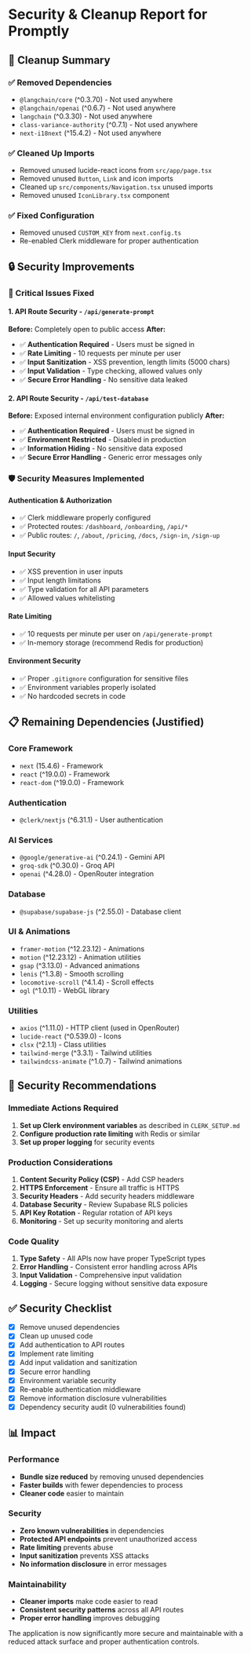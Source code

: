 # Security & Cleanup Report for Promptly

## 🧹 Cleanup Summary

### ✅ Removed Dependencies
- `@langchain/core` (^0.3.70) - Not used anywhere
- `@langchain/openai` (^0.6.7) - Not used anywhere  
- `langchain` (^0.3.30) - Not used anywhere
- `class-variance-authority` (^0.7.1) - Not used anywhere
- `next-i18next` (^15.4.2) - Not used anywhere

### ✅ Cleaned Up Imports
- Removed unused lucide-react icons from `src/app/page.tsx`
- Removed unused `Button`, `Link` and icon imports
- Cleaned up `src/components/Navigation.tsx` unused imports
- Removed unused `IconLibrary.tsx` component

### ✅ Fixed Configuration
- Removed unused `CUSTOM_KEY` from `next.config.ts`
- Re-enabled Clerk middleware for proper authentication

## 🔒 Security Improvements

### 🚨 Critical Issues Fixed

#### 1. API Route Security - `/api/generate-prompt`
**Before:** Completely open to public access
**After:** 
- ✅ **Authentication Required** - Users must be signed in
- ✅ **Rate Limiting** - 10 requests per minute per user
- ✅ **Input Sanitization** - XSS prevention, length limits (5000 chars)
- ✅ **Input Validation** - Type checking, allowed values only
- ✅ **Secure Error Handling** - No sensitive data leaked

#### 2. API Route Security - `/api/test-database`  
**Before:** Exposed internal environment configuration publicly
**After:**
- ✅ **Authentication Required** - Users must be signed in
- ✅ **Environment Restricted** - Disabled in production
- ✅ **Information Hiding** - No sensitive data exposed
- ✅ **Secure Error Handling** - Generic error messages only

### 🛡️ Security Measures Implemented

#### Authentication & Authorization
- ✅ Clerk middleware properly configured
- ✅ Protected routes: `/dashboard`, `/onboarding`, `/api/*`
- ✅ Public routes: `/`, `/about`, `/pricing`, `/docs`, `/sign-in`, `/sign-up`

#### Input Security
- ✅ XSS prevention in user inputs
- ✅ Input length limitations
- ✅ Type validation for all API parameters
- ✅ Allowed values whitelisting

#### Rate Limiting
- ✅ 10 requests per minute per user on `/api/generate-prompt`
- ✅ In-memory storage (recommend Redis for production)

#### Environment Security
- ✅ Proper `.gitignore` configuration for sensitive files
- ✅ Environment variables properly isolated
- ✅ No hardcoded secrets in code

## 📋 Remaining Dependencies (Justified)

### Core Framework
- `next` (15.4.6) - Framework
- `react` (^19.0.0) - Framework  
- `react-dom` (^19.0.0) - Framework

### Authentication
- `@clerk/nextjs` (^6.31.1) - User authentication

### AI Services
- `@google/generative-ai` (^0.24.1) - Gemini API
- `groq-sdk` (^0.30.0) - Groq API
- `openai` (^4.28.0) - OpenRouter integration

### Database
- `@supabase/supabase-js` (^2.55.0) - Database client

### UI & Animations
- `framer-motion` (^12.23.12) - Animations
- `motion` (^12.23.12) - Animation utilities
- `gsap` (^3.13.0) - Advanced animations
- `lenis` (^1.3.8) - Smooth scrolling
- `locomotive-scroll` (^4.1.4) - Scroll effects
- `ogl` (^1.0.11) - WebGL library

### Utilities
- `axios` (^1.11.0) - HTTP client (used in OpenRouter)
- `lucide-react` (^0.539.0) - Icons
- `clsx` (^2.1.1) - Class utilities
- `tailwind-merge` (^3.3.1) - Tailwind utilities
- `tailwindcss-animate` (^1.0.7) - Tailwind animations

## 🔐 Security Recommendations

### Immediate Actions Required
1. **Set up Clerk environment variables** as described in `CLERK_SETUP.md`
2. **Configure production rate limiting** with Redis or similar
3. **Set up proper logging** for security events

### Production Considerations
1. **Content Security Policy (CSP)** - Add CSP headers
2. **HTTPS Enforcement** - Ensure all traffic is HTTPS
3. **Security Headers** - Add security headers middleware
4. **Database Security** - Review Supabase RLS policies
5. **API Key Rotation** - Regular rotation of API keys
6. **Monitoring** - Set up security monitoring and alerts

### Code Quality
1. **Type Safety** - All APIs now have proper TypeScript types
2. **Error Handling** - Consistent error handling across APIs
3. **Input Validation** - Comprehensive input validation
4. **Logging** - Secure logging without sensitive data exposure

## ✅ Security Checklist

- [x] Remove unused dependencies
- [x] Clean up unused code
- [x] Add authentication to API routes
- [x] Implement rate limiting
- [x] Add input validation and sanitization
- [x] Secure error handling
- [x] Environment variable security
- [x] Re-enable authentication middleware
- [x] Remove information disclosure vulnerabilities
- [x] Dependency security audit (0 vulnerabilities found)

## 📊 Impact

### Performance
- **Bundle size reduced** by removing unused dependencies
- **Faster builds** with fewer dependencies to process
- **Cleaner code** easier to maintain

### Security
- **Zero known vulnerabilities** in dependencies
- **Protected API endpoints** prevent unauthorized access
- **Rate limiting** prevents abuse
- **Input sanitization** prevents XSS attacks
- **No information disclosure** in error messages

### Maintainability
- **Cleaner imports** make code easier to read
- **Consistent security patterns** across all API routes
- **Proper error handling** improves debugging

The application is now significantly more secure and maintainable with a reduced attack surface and proper authentication controls.
